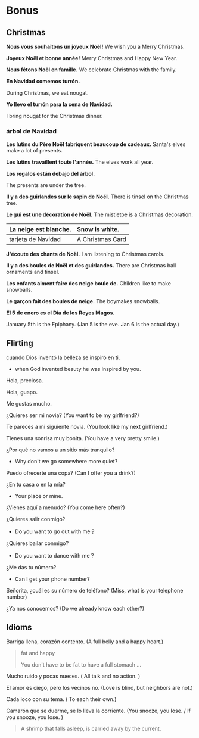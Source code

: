 # Bonus

## Christmas

**Nous vous souhaitons un joyeux Noël!** We wish you a Merry Christmas.

**Joyeux Noël et bonne année!** Merry Christmas and Happy New Year.

**Nous fêtons Noël en famille.** We celebrate Christmas with the family.

**En Navidad comemos turrón.**

During Christmas, we eat nougat.

**Yo llevo el turrón para la cena de Navidad.**

I bring nougat for the Christmas dinner.

### árbol de Navidad

**Les lutins du Père Noël fabriquent beaucoup de cadeaux.** Santa's elves make a lot of presents.

**Les lutins travaillent toute l'année.** The elves work all year.

**Los regalos están debajo del árbol.**

The presents are under the tree.

**Il y a des guirlandes sur le sapin de Noël.** There is tinsel on the Christmas tree.

**Le gui est une décoration de Noël.** The mistletoe is a Christmas decoration.

| La neige est blanche. | Snow is white. |
| :--- | :--- |
| tarjeta de Navidad | A Christmas Card |

**J'écoute des chants de Noël.** I am listening to Christmas carols.

**Il y a des boules de Noël et des guirlandes.** There are Christmas ball ornaments and tinsel.

**Les enfants aiment faire des neige boule de.** Children like to make snowballs.

**Le garçon fait des boules de neige.** The boymakes snowballs.

**El 5 de enero es el Día de los Reyes Magos.**

January 5th is the Epiphany. \(Jan 5 is the eve. Jan 6 is the actual day.\)

## Flirting

cuando Dios inventó la belleza se inspiró en ti.

* when God invented beauty he was inspired by you.

Hola, preciosa.

Hola, guapo.

Me gustas mucho.

¿Quieres ser mi novia? \(You want to be my girlfriend?\)

Te pareces a mi siguiente novia. \(You look like my next girlfriend.\)

Tienes una sonrisa muy bonita. \(You have a very pretty smile.\)

¿Por qué no vamos a un sitio más tranquilo?

* Why don't we go somewhere more quiet?

Puedo ofrecerte una copa? \(Can I offer you a drink?\)

¿En tu casa o en la mía?

* Your place or mine.

¿Vienes aquí a menudo? \(You come here often?\)

¿Quieres salir conmigo?

* Do you want to go out with me？

¿Quieres bailar conmigo?

* Do you want to dance with me？

¿Me das tu número?

* Can I get your phone number?

Señorita, ¿cuál es su número de teléfono? \(Miss, what is your telephone number\)

¿Ya nos conocemos? \(Do we already know each other?\)

## Idioms

Barriga llena, corazón contento. \(A full belly and a happy heart.\)

> fat and happy
>
> You don't have to be fat to have a full stomach ...

Mucho ruido y pocas nueces. \( All talk and no action. \)

El amor es ciego, pero los vecinos no. \(Love is blind, but neighbors are not.\)

Cada loco con su tema. \( To each their own.\)

Camarón que se duerme, se lo lleva la corriente. \(You snooze, you lose. / If you snooze, you lose. \)

> A shrimp that falls asleep, is carried away by the current.

